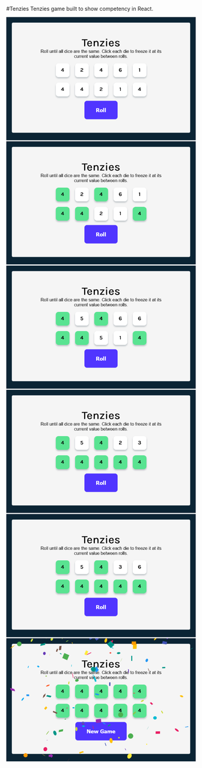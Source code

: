 #Tenzies
Tenzies game built to show competency in React.

![Screenshot](tenzies-demo-1.png)
![Screenshot](tenzies-demo-2.png)
![Screenshot](tenzies-demo-3.png)
![Screenshot](tenzies-demo-4.png)
![Screenshot](tenzies-demo-5.png)
![Screenshot](tenzies-demo-6.png)
